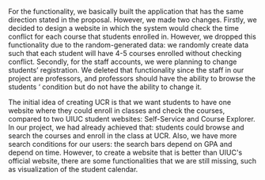 For the functionality, we basically built the application that has the same direction stated in the proposal. However, we made two changes. Firstly, we decided to design a website in which the system would check the time conflict for each course that students enrolled in. However, we dropped this functionality due to the random-generated data: we randomly create data such that each student will have 4-5 courses enrolled without checking conflict. Secondly, for the staff accounts, we were planning to change students’ registration. We deleted that functionality since the staff in our project are professors, and professors should have the ability to browse the students ‘ condition but do not have the ability to change it.



The initial idea of creating UCR is that we want students to have one website where they could enroll in classes and check the courses, compared to two UIUC student websites: Self-Service and Course Explorer. In our project, we had already achieved that: students could browse and search the courses and enroll in the class at UCR. Also, we have more search conditions for our users: the search bars depend on GPA and depend on time. However, to create a website that is better than UIUC's official website, there are some functionalities that we are still missing, such as visualization of the student calendar.





